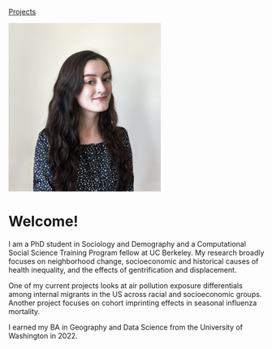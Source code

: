 <a href="/projects.html">Projects</a>

<img src="Kylee_hoffman_headshot.jpeg" alt="headshot" width="300"/>

# Welcome!
I am a PhD student in Sociology and Demography and a Computational Social Science Training Program fellow at UC Berkeley. My research broadly focuses on neighborhood change, socioeconomic and historical causes of health inequality, and the effects of gentrification and displacement.

One of my current projects looks at air pollution exposure differentials among internal migrants in the US across racial and socioeconomic groups. Another project focuses on cohort imprinting effects in seasonal influenza mortality.

I earned my BA in Geography and Data Science from the University of Washington in 2022.
